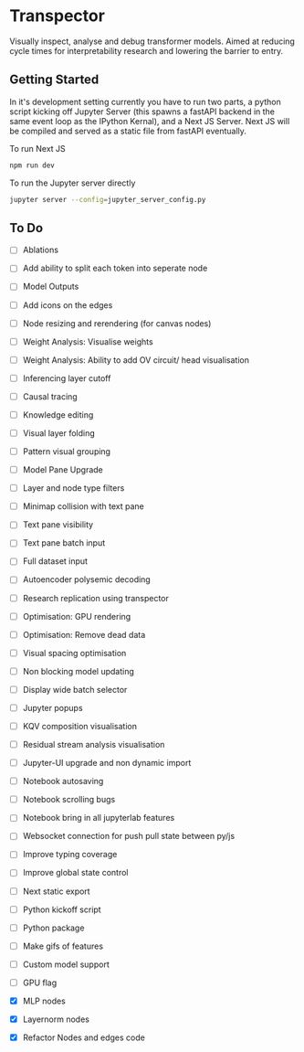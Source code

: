 # Transpector
Visually inspect, analyse and debug transformer models. Aimed at reducing cycle times for interpretability research and lowering the barrier to entry.
## Getting Started

In it's development setting currently you have to run two parts, a python script kicking off Jupyter Server (this spawns a fastAPI backend in the same event loop as the IPython Kernal), and a Next JS Server. Next JS will be compiled and served as a static file from fastAPI eventually.

To run Next JS
```bash
npm run dev
```

To run the Jupyter server directly
```bash
jupyter server --config=jupyter_server_config.py
```

## To Do

- [ ] Ablations
- [ ] Add ability to split each token into seperate node
- [ ] Model Outputs
- [ ] Add icons on the edges
- [ ] Node resizing and rerendering (for canvas nodes)
- [ ] Weight Analysis: Visualise weights
- [ ] Weight Analysis: Ability to add OV circuit/ head visualisation  
- [ ] Inferencing layer cutoff
- [ ] Causal tracing
- [ ] Knowledge editing
- [ ] Visual layer folding
- [ ] Pattern visual grouping
- [ ] Model Pane Upgrade
- [ ] Layer and node type filters
- [ ] Minimap collision with text pane
- [ ] Text pane visibility
- [ ] Text pane batch input
- [ ] Full dataset input
- [ ] Autoencoder polysemic decoding
- [ ] Research replication using transpector
- [ ] Optimisation: GPU rendering
- [ ] Optimisation: Remove dead data
- [ ] Visual spacing optimisation
- [ ] Non blocking model updating
- [ ] Display wide batch selector
- [ ] Jupyter popups
- [ ] KQV composition visualisation
- [ ] Residual stream analysis visualisation
- [ ] Jupyter-UI upgrade and non dynamic import
- [ ] Notebook autosaving
- [ ] Notebook scrolling bugs
- [ ] Notebook bring in all jupyterlab features
- [ ] Websocket connection for push pull state between py/js
- [ ] Improve typing coverage
- [ ] Improve global state control
- [ ] Next static export
- [ ] Python kickoff script
- [ ] Python package 
- [ ] Make gifs of features
- [ ] Custom model support
- [ ] GPU flag
- [x] MLP nodes
- [x] Layernorm nodes
- [x] Refactor Nodes and edges code

